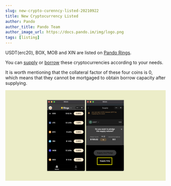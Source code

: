 ```yaml
---
slug: new-crypto-curenncy-listed-20210922
title: New Cryptocurrency Listed
author: Pando
author_title: Pando Team
author_image_url: https://docs.pando.im/img/logo.png
tags: [listing]
---
```


USDT(erc20), BOX, MOB and XIN are listed on [Pando Rings](https://rings.pando.im/#/). 

You can [supply](https://docs.pando.im/docs/rings/tutorials/how-to-supply) or [borrow](https://docs.pando.im/docs/rings/tutorials/how-to-borrow) these cryptocurrencies according to your needs.

It is worth mentioning that the collateral factor of these four coins is 0, which means that they cannot be mortgaged to obtain borrow capacity after supplying.

![](./assets/rings-blog-20210922.png)